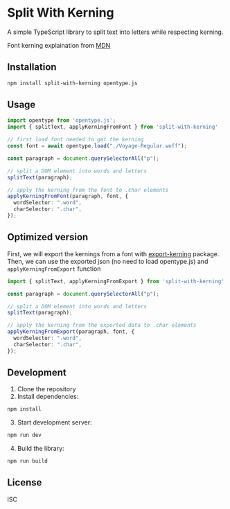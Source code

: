# Split With Kerning

A simple TypeScript library to split text into letters while respecting kerning.

Font kerning explaination from [MDN](https://developer.mozilla.org/en-US/docs/Web/CSS/font-kerning)


## Installation

```bash
npm install split-with-kerning opentype.js
```

## Usage

```typescript
import opentype from 'opentype.js';
import { splitText, applyKerningFromFont } from 'split-with-kerning'

// first load font needed to get the kerning
const font = await opentype.load("./Voyage-Regular.woff");

const paragraph = document.querySelectorAll("p");

// split a DOM element into words and letters
splitText(paragraph);

// apply the kerning from the font to .char elements
applyKerningFromFont(paragraph, font, {
  wordSelector: ".word",
  charSelector: ".char",
});
```

## Optimized version 

First, we will export the kernings from a font with [export-kerning](https://www.npmjs.com/package/export-kerning) package.
Then, we can use the exported json (no need to load opentype.js) and `applyKerningFromExport` function

```typescript
import { splitText, applyKerningFromExport } from 'split-with-kerning'

const paragraph = document.querySelectorAll("p");

// split a DOM element into words and letters
splitText(paragraph);

// apply the kerning from the exported data to .char elements
applyKerningFromExport(paragraph, font, {
  wordSelector: ".word",
  charSelector: ".char",
});
```


## Development

1. Clone the repository
2. Install dependencies:

```bash
npm install
```

3. Start development server:

```bash
npm run dev
```

4. Build the library:

```bash
npm run build
```

## License

ISC
